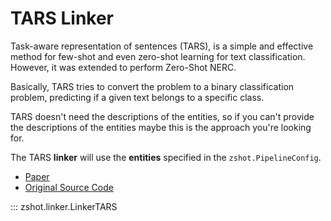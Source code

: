 # TARS Linker

Task-aware representation of sentences (TARS), is a simple and effective method for few-shot and even zero-shot learning for text classification. However, it was extended to perform Zero-Shot NERC. 

Basically, TARS tries to convert the problem to a binary classification problem, predicting if a given text belongs to a specific class.

TARS doesn't need the descriptions of the entities, so if you can't provide the descriptions of the entities maybe this is the approach you're looking for.

The TARS **linker** will use the **entities** specified in the `zshot.PipelineConfig`.


- [Paper](https://kishaloyhalder.github.io/pdfs/tars_coling2020.pdf)
- [Original Source Code](https://github.com/flairNLP/flair)

::: zshot.linker.LinkerTARS